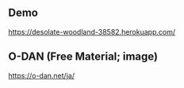 ## Demo

https://desolate-woodland-38582.herokuapp.com/

## O-DAN (Free Material; image)

https://o-dan.net/ja/